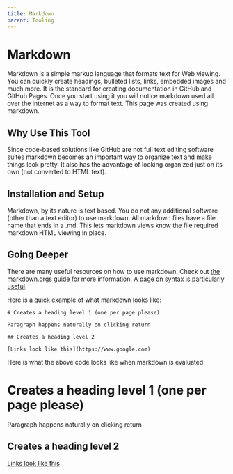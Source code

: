 ```yaml
--- 
title: Markdown
parent: Tooling
---
```


# Markdown

Markdown is a simple markup language that formats text for Web viewing. You can quickly create headings, bulleted lists, links, embedded images and much more. It is the standard for creating documentation in GitHub and GitHub Pages. Once you start using it you will notice markdown used all over the internet as a way to format text. This page was created using markdown.

##  Why Use This Tool

Since code-based solutions like GitHub are not full text editing software suites markdown becomes an important way to organize text and make things look pretty. It also has the advantage of looking organized just on its own (not converted to HTML text). 

## Installation and Setup
Markdown, by its nature is text based. You do not any additional software (other than a text editor) to use markdown. All markdown files have a file name that ends in a .md. This lets markdown views know the file required markdown HTML viewing in place. 

## Going Deeper

There are many useful resources on how to use markdown. Check out [the markdown.orgs guide](https://www.markdownguide.org) for more information. [A page on syntax is particularly useful](https://www.markdownguide.org/basic-syntax/).

Here is a quick example of what markdown looks like:

```
# Creates a heading level 1 (one per page please)

Paragraph happens naturally on clicking return

## Creates a heading level 2

[Links look like this](https://www.google.com)

```

Here is what the above code looks like when markdown is evaluated:

# Creates a heading level 1 (one per page please)

Paragraph happens naturally on clicking return

## Creates a heading level 2

[Links look like this](https://www.google.com)

